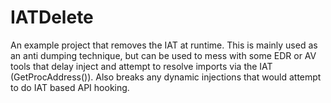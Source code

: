 # IATDelete

An example project that removes the IAT at runtime. This is mainly used as an anti dumping technique, but can be used to mess with some EDR or AV tools that delay inject and attempt
to resolve imports via the IAT (GetProcAddress()). Also breaks any dynamic injections that would attempt to do IAT based API hooking.
